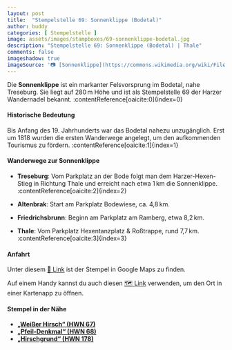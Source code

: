 ```yaml
---
layout: post
title:  "Stempelstelle 69: Sonnenklippe (Bodetal)"
author: buddy
categories: [ Stempelstelle ]
image: assets/images/stampboxes/69-sonnenklippe-bodetal.jpg
description: "Stempelstelle 69: Sonnenklippe (Bodetal) | Thale"
comments: false
imageshadow: true
imageSource: '📷 [Sonnenklippe](https://commons.wikimedia.org/wiki/File:Sonnenklippe.jpg) von <a href="//commons.wikimedia.org/wiki/User:B.Thomas95" title="User:B.Thomas95">Thomas Binder</a> unter Lizenz [CC BY-SA 4.0](https://creativecommons.org/licenses/by-sa/4.0)'
---
```


Die **Sonnenklippe** ist ein markanter Felsvorsprung im Bodetal, nahe Treseburg. Sie liegt auf 280 m Höhe und ist als Stempelstelle 69 der Harzer Wandernadel bekannt. :contentReference[oaicite:0]{index=0}

#### Historische Bedeutung

Bis Anfang des 19. Jahrhunderts war das Bodetal nahezu unzugänglich. Erst um 1818 wurden die ersten Wanderwege angelegt, um den aufkommenden Tourismus zu fördern. :contentReference[oaicite:1]{index=1}

#### Wanderwege zur Sonnenklippe

- **Treseburg**: Vom Parkplatz an der Bode folgt man dem Harzer-Hexen-Stieg in Richtung Thale und erreicht nach etwa 1 km die Sonnenklippe. :contentReference[oaicite:2]{index=2}

- **Altenbrak**: Start am Parkplatz Bodewiese, ca. 4,8 km.

- **Friedrichsbrunn**: Beginn am Parkplatz am Ramberg, etwa 8,2 km.

- **Thale**: Vom Parkplatz Hexentanzplatz & Roßtrappe, rund 7,7 km. :contentReference[oaicite:3]{index=3}

#### Anfahrt

Unter diesem [📍 Link](https://www.google.com/maps/dir/?api=1&origin=&destination=51.722%2C%2010.97013) ist der Stempel in Google Maps zu finden.

<div class="android-only">
  Auf einem Handy kannst du auch diesen 
  <a href="geo:51.722,10.97013">🗺️ Link</a> 
  verwenden, um den Ort in einer Kartenapp zu öffnen.
  <p></p>
</div>

#### Stempel in der Nähe

- [**„Weißer Hirsch“ (HWN 67)**](/stempelstelle-67-weisser-hirsch)
- [**„Pfeil-Denkmal“ (HWN 68)**](/stempelstelle-68-pfeil-denkmal)
- [**„Hirschgrund“ (HWN 178)**](/stempelstelle-178-hirschgrund)
